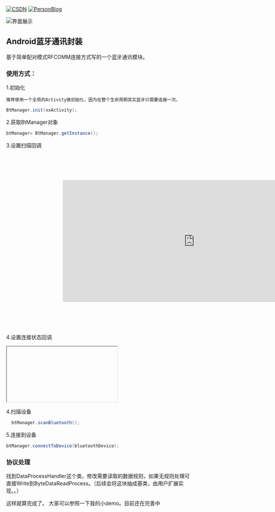 [![CSDN](https://img.shields.io/badge/CSDN-@xiaolongonly-blue.svg?style=flat)](http://blog.csdn.net/guoxiaolongonly)
[![PersonBlog](https://img.shields.io/badge/PersonBlog-@xiaolongonly-blue.svg?style=flat)](http://xiaolongonly.cn/)

![界面展示](https://github.com/guoxiaolongonly/AndroidBluetooth/blob/master/screen/666.gif)
## Android蓝牙通讯封装

基于简单配对模式RFCOMM连接方式写的一个蓝牙通讯模块。

### 使用方式：

1.初始化

	推荐使用一个全局的Activity做初始化，因为在整个生命周期其实蓝牙只需要连接一次。
	
```java
BtManager.init(xxActivity);
```
2.获取BtManager对象 
``` java
btManager= BtManager.getInstance();
```
3.设置扫描回调

<iframe src="https://carbon.now.sh/embed/?bg=rgba(52%2C77%2C98%2C1)&t=base16-dark&wt=none&l=text%2Fx-java&ds=true&dsyoff=20px&dsblur=68px&wc=true&wa=true&pv=48px&ph=32px&ln=false&fm=Hack&fs=14px&lh=133%25&si=false&code=btManager.setIScanCallback(new%2520IScanCallback()%2520%257B%250A%2520%2520%2520%2520%2520%2520%2520%2520%2520%2520%2520%2520%2540Override%250A%2520%2520%2520%2520%2520%2520%2520%2520%2520%2520%2520%2520public%2520void%2520discoverDevice(BluetoothDevice%2520bluetoothDevice%252C%2520short%2520rssi)%2520%2509%2509%2509%257B%250A%2520%2520%2520%2520%2520%2520%2520%2520%2520%2520%2520%2520%2520%2520%2520%2520mSurroundBluetoothAdapter.addItem(bluetoothDevice)%253B%250A%2520%2520%2520%2520%2520%2520%2520%2520%2520%2520%2520%2520%257D%250A%250A%2520%2520%2520%2520%2520%2520%2520%2520%2520%2520%2520%2520%2540Override%250A%2520%2520%2520%2520%2520%2520%2520%2520%2520%2520%2520%2520public%2520void%2520scanTimeout()%2520%257B%250A%2520%2520%2520%2520%2520%2520%2520%2520%2520%2520%2520%2520%2520%2520%2520%2520Toast.makeText(BlueToothActivity.this%252C%2520%2522%25E6%2589%25AB%25E6%258F%258F%25E8%25B6%2585%25E6%2597%25B6%25EF%25BC%2581%2522%252C%2520Toast.LENGTH_LONG).show()%253B%250A%2520%2520%2520%2520%2520%2520%2520%2520%2520%2520%2520%2520%257D%250A%250A%2520%2520%2520%2520%2520%2520%2520%2520%2520%2520%2520%2520%2540Override%250A%2520%2520%2520%2520%2520%2520%2520%2520%2520%2520%2520%2520public%2520void%2520scanFinish(List%253CBluetoothDevice%253E%2520bluetoothList)%2520%257B%250A%250A%2520%2520%2520%2520%2520%2520%2520%2520%2520%2520%2520%2520%257D%250A%2520%2520%2520%2520%2520%2520%2520%2520%257D)%250A&es=2x&wm=false&ts=false" style="transform:scale(0.7); width:1024px; height:473px; border:0; overflow:hidden;" sandbox="allow-scripts allow-same-origin"></iframe>

4.设置连接状态回调

<iframe src="https://carbon.now.sh/embed/?bg=rgba(52,77,98,1)&t=base16-dark&wt=none&l=text/x-java&ds=true&dsyoff=20px&dsblur=68px&wc=true&wa=true&pv=48px&ph=32px&ln=false&fm=Hack&fs=14px&lh=133%&si=false&code=btManager.setConnectStateCallback(new IConnectStateCallBack() {
            @Override
            public void connecting() {

            }

            @Override
            public void connected() {

            }

            @Override
            public void disConnect() {
                currentConnectDevice = null;
            }

            @Override
            public void waitForConnect() {

            }

            @Override
            public void connectedToDeviceName(BluetoothDevice device) {
                currentConnectDevice = device;
                launchActivity(device);
            }
        });&es=2x&wm=false&ts=false"
  style="transform:scale(0.7); width:1024px; height:473px; border:0; overflow:hidden;"sandbox="allow-scripts allow-same-origin">
</iframe>


4.扫描设备
```java
  btManager.scanBluetooth();
```

5.连接到设备

```java
btManager.connectToDevice(bluetoothDevice);
```
### 协议处理

找到DataProcessHandler这个类，修改需要读取的数据规则，如果无规则处理可直接Write到ByteDataReadProcess。（后续会将这块抽成基类，由用户扩展实现。。）

这样就算完成了。
大家可以参照一下我的小demo。目前还在完善中
